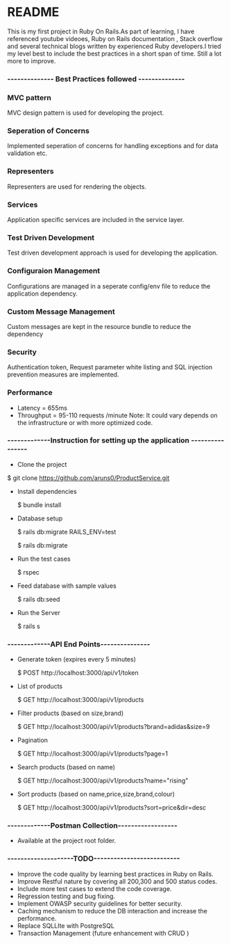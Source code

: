 # README

This is my first project in Ruby On Rails.As part of learning, I have referenced youtube videoes, Ruby on Rails documentation , Stack overflow and several technical blogs written by experienced Ruby developers.I tried my level best to include the best practices in a short span of time. Still a lot more to improve.

### -------------- Best Practices followed --------------

### MVC pattern

MVC design pattern is used for developing the project.

### Seperation of Concerns

Implemented seperation of concerns for handling exceptions and for data validation etc.

### Representers

Representers are used for rendering the objects.

### Services

Application specific services are included in the service layer.

### Test Driven Development

Test driven development approach is used for developing the application.

### Configuraion Management

Configurations are managed in a seperate config/env file to reduce the application dependency.

### Custom Message Management

Custom messages are kept in the resource bundle to reduce the dependency

### Security

Authentication token, Request parameter white listing and SQL injection prevention measures are implemented.

### Performance

- Latency = 655ms
- Throughput = 95-110 requests /minute
  Note: It could vary depends on the infrastructure or with more optimized code.

### -------------Instruction for setting up the application ----------------

- Clone the project

$ git clone https://github.com/aruns0/ProductService.git

- Install dependencies

  $ bundle install

- Database setup

  $ rails db:migrate RAILS_ENV=test

  $ rails db:migrate

- Run the test cases

  $ rspec

- Feed database with sample values

  $ rails db:seed

- Run the Server

  $ rails s

### -------------API End Points---------------

- Generate token (expires every 5 minutes)

  $ POST http://localhost:3000/api/v1/token

- List of products

  $ GET http://localhost:3000/api/v1/products

- Filter products (based on size,brand)

  $ GET http://localhost:3000/api/v1/products?brand=adidas&size=9

- Pagination

  $ GET http://localhost:3000/api/v1/products?page=1

- Search products (based on name)

  $ GET http://localhost:3000/api/v1/products?name="rising"

- Sort products (based on name,price,size,brand,colour)

  $ GET http://localhost:3000/api/v1/products?sort=price&dir=desc

### -------------Postman Collection------------------

- Available at the project root folder.

### --------------------TODO--------------------------

- Improve the code quality by learning best practices in Ruby on Rails.
- Improve Restful nature by covering all 200,300 and 500 status codes.
- Include more test cases to extend the code coverage.
- Regression testing and bug fixing.
- Implement OWASP security guidelines for better security.
- Caching mechanism to reduce the DB interaction and increase the performance.
- Replace SQLLIte with PostgreSQL
- Transaction Management (future enhancement with CRUD )
